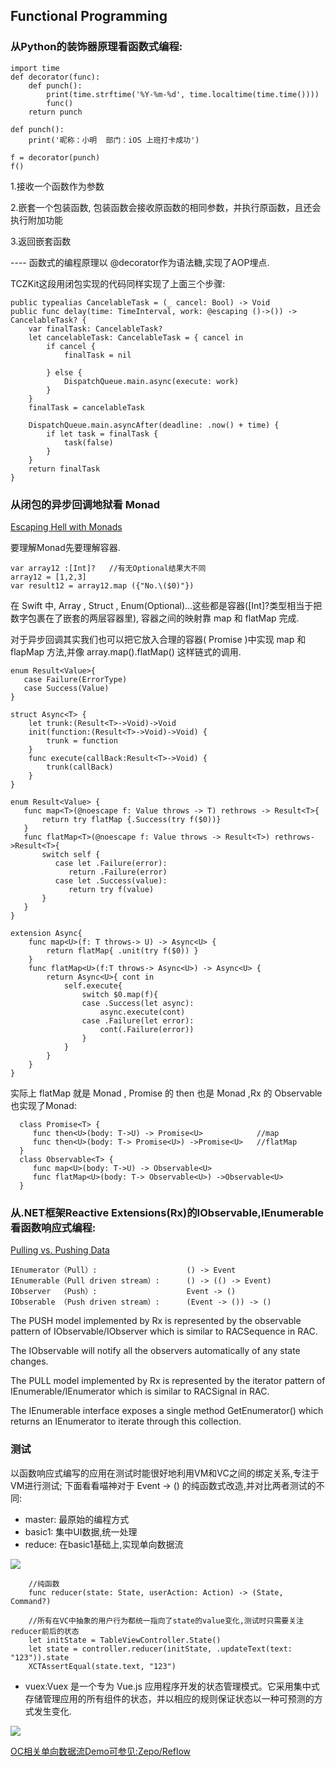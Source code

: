 ## Functional Programming


### 从Python的装饰器原理看函数式编程:


```pyt
import time
def decorator(func):
    def punch():
        print(time.strftime('%Y-%m-%d', time.localtime(time.time())))
        func()
    return punch

def punch():
    print('昵称：小明  部门：iOS 上班打卡成功')

f = decorator(punch)
f()
```

1.接收一个函数作为参数

2.嵌套一个包装函数, 包装函数会接收原函数的相同参数，并执行原函数，且还会执行附加功能

3.返回嵌套函数

---- 函数式的编程原理以 @decorator作为语法糖,实现了AOP埋点.


TCZKit这段用闭包实现的代码同样实现了上面三个步骤:


```pyt
public typealias CancelableTask = (_ cancel: Bool) -> Void
public func delay(time: TimeInterval, work: @escaping ()->()) -> CancelableTask? {
    var finalTask: CancelableTask?
    let cancelableTask: CancelableTask = { cancel in
        if cancel {
            finalTask = nil
            
        } else {
            DispatchQueue.main.async(execute: work)
        }
    }
    finalTask = cancelableTask
    
    DispatchQueue.main.asyncAfter(deadline: .now() + time) {
        if let task = finalTask {
            task(false)
        }
    }
    return finalTask
}
```

### 从闭包的异步回调地狱看 Monad


[Escaping Hell with Monads](https://philipnilsson.github.io/Badness10k/escaping-hell-with-monads/)

要理解Monad先要理解容器.

```
var array12 :[Int]?   //有无Optional结果大不同
array12 = [1,2,3]
var result12 = array12.map ({"No.\($0)"})
```

在 Swift 中, Array , Struct , Enum(Optional)...这些都是容器([Int]?类型相当于把数字包裹在了嵌套的两层容器里), 容器之间的映射靠 map 和 flatMap 完成. 

对于异步回调其实我们也可以把它放入合理的容器( Promise )中实现 map 和 flapMap 方法,并像  array.map().flatMap()  这样链式的调用.

```pyt
enum Result<Value>{
   case Failure(ErrorType)
   case Success(Value)
}

struct Async<T> {
    let trunk:(Result<T>->Void)->Void
    init(function:(Result<T>->Void)->Void) {
        trunk = function
    }
    func execute(callBack:Result<T>->Void) {
        trunk(callBack)
    }
}
```

```pyt
enum Result<Value> {
   func map<T>(@noescape f: Value throws -> T) rethrows -> Result<T>{
       return try flatMap {.Success(try f($0))}
   }
   func flatMap<T>(@noescape f: Value throws -> Result<T>) rethrows->Result<T>{
       switch self {
          case let .Failure(error):
             return .Failure(error)
          case let .Success(value):
             return try f(value)
       }
   }
}

extension Async{
    func map<U>(f: T throws-> U) -> Async<U> {
        return flatMap{ .unit(try f($0)) }
    }
    func flatMap<U>(f:T throws-> Async<U>) -> Async<U> {
        return Async<U>{ cont in
            self.execute{
                switch $0.map(f){
                case .Success(let async):
                    async.execute(cont)
                case .Failure(let error):
                    cont(.Failure(error))
                }
            }
        }
    }
}
```

实际上 flatMap 就是 Monad , Promise 的 then 也是 Monad ,Rx 的 Observable 也实现了Monad:

```pyt
  class Promise<T> {
     func then<U>(body: T->U) -> Promise<U>            //map
     func then<U>(body: T-> Promise<U>) ->Promise<U>   //flatMap
  }
  class Observable<T> {
     func map<U>(body: T->U) -> Observable<U>      
     func flatMap<U>(body: T-> Observable<U>) ->Observable<U>   
  }
```


### 从.NET框架Reactive Extensions(Rx)的IObservable,IEnumerable看函数响应式编程:


[Pulling vs. Pushing Data](https://msdn.microsoft.com/en-us/library/hh242985.aspx)

```
IEnumerator（Pull）:                    () -> Event
IEnumerable（Pull driven stream）:      () -> (() -> Event)
IObserver  （Push）:                    Event -> ()
IObserable （Push driven stream）:      (Event -> ()) -> ()
```


The PUSH model implemented by Rx is represented by the observable pattern of IObservable<T>/IObserver<T> which is similar to RACSequence in RAC.

The IObservable will notify all the observers automatically of any state changes. 


The PULL model implemented by Rx is represented by the iterator pattern of IEnumerable<T>/IEnumerator<T> which is similar to RACSignal in RAC. 

The IEnumerable<T> interface exposes a single method GetEnumerator() which returns an IEnumerator<T> to iterate through this collection.


### 测试


以函数响应式编写的应用在测试时能很好地利用VM和VC之间的绑定关系,专注于VM进行测试;
下面看看喵神对于 Event -> () 的纯函数式改造,并对比两者测试的不同:


- master: 最原始的编程方式
- basic1: 集中UI数据,统一处理
- reduce: 在basic1基础上,实现单向数据流


![](https://ws1.sinaimg.cn/large/006tKfTcgy1fjs0fvb71bj31e40ncmze.jpg)

```
    //纯函数
    func reducer(state: State, userAction: Action) -> (State, Command?) 
```

```pyt
    //所有在VC中抽象的用户行为都统一指向了state的value变化,测试时只需要关注reducer前后的状态
    let initState = TableViewController.State()
    let state = controller.reducer(initState, .updateText(text: "123")).state
    XCTAssertEqual(state.text, "123")
```


- vuex:Vuex 是一个专为 Vue.js 应用程序开发的状态管理模式。它采用集中式存储管理应用的所有组件的状态，并以相应的规则保证状态以一种可预测的方式发生变化.



![](https://ws3.sinaimg.cn/large/006tNc79gy1fk42jdhi50j316e0w6whi.jpg)

[OC相关单向数据流Demo可参见:Zepo/Reflow](https://github.com/Zepo/Reflow)


